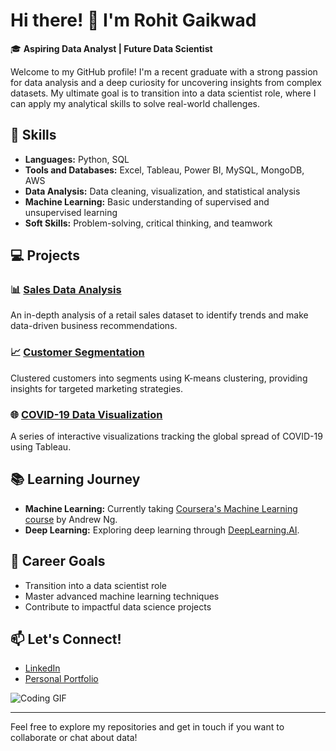 <!--
**rohitgaikwad45/rohitgaikwad45** is a ✨ _special_ ✨ repository because its `README.md` (this file) appears on your GitHub profile.

Here are some ideas to get you started:

- 🔭 I’m currently working on ...
- 🌱 I’m currently learning ...
- 👯 I’m looking to collaborate on ...
- 🤔 I’m looking for help with ...
- 💬 Ask me about ...
- 📫 How to reach me: ...
- 😄 Pronouns: ...
- ⚡ Fun fact: ...
-->
# Hi there! 👋 I'm Rohit Gaikwad

🎓 **Aspiring Data Analyst | Future Data Scientist**

Welcome to my GitHub profile! I'm a recent graduate with a strong passion for data analysis and a deep curiosity for uncovering insights from complex datasets. My ultimate goal is to transition into a data scientist role, where I can apply my analytical skills to solve real-world challenges.

## 🚀 Skills

- **Languages:** Python, SQL
- **Tools and Databases:** Excel, Tableau, Power BI, MySQL, MongoDB, AWS
- **Data Analysis:** Data cleaning, visualization, and statistical analysis
- **Machine Learning:** Basic understanding of supervised and unsupervised learning
- **Soft Skills:** Problem-solving, critical thinking, and teamwork

## 💻 Projects

### 📊 [Sales Data Analysis](https://github.com/your-username/sales-data-analysis)
An in-depth analysis of a retail sales dataset to identify trends and make data-driven business recommendations.

### 📈 [Customer Segmentation](https://github.com/your-username/customer-segmentation)
Clustered customers into segments using K-means clustering, providing insights for targeted marketing strategies.

### 🌐 [COVID-19 Data Visualization](https://github.com/your-username/covid19-data-viz)
A series of interactive visualizations tracking the global spread of COVID-19 using Tableau.

## 📚 Learning Journey

- **Machine Learning:** Currently taking [Coursera's Machine Learning course](https://www.coursera.org/learn/machine-learning) by Andrew Ng.
- **Deep Learning:** Exploring deep learning through [DeepLearning.AI](https://www.deeplearning.ai/).

## 🎯 Career Goals

- Transition into a data scientist role
- Master advanced machine learning techniques
- Contribute to impactful data science projects

## 📫 Let's Connect!

- [LinkedIn](https://www.linkedin.com/in/your-profile)
- [Personal Portfolio](https://your-portfolio.com)

![Coding GIF](https://media.giphy.com/media/26tn33aiTi1jkl6H6/giphy.gif)

---

Feel free to explore my repositories and get in touch if you want to collaborate or chat about data!

